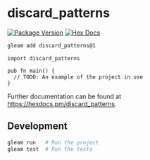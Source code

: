 # discard_patterns

[![Package Version](https://img.shields.io/hexpm/v/discard_patterns)](https://hex.pm/packages/discard_patterns)
[![Hex Docs](https://img.shields.io/badge/hex-docs-ffaff3)](https://hexdocs.pm/discard_patterns/)

```sh
gleam add discard_patterns@1
```
```gleam
import discard_patterns

pub fn main() {
  // TODO: An example of the project in use
}
```

Further documentation can be found at <https://hexdocs.pm/discard_patterns>.

## Development

```sh
gleam run   # Run the project
gleam test  # Run the tests
```
